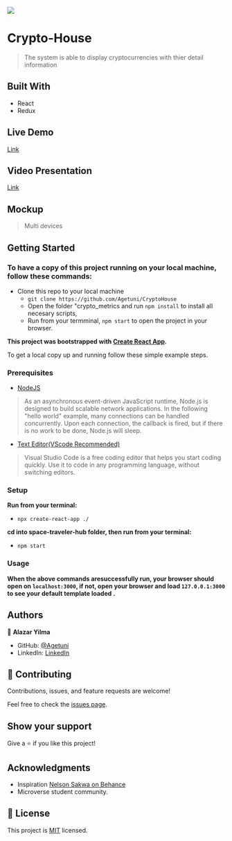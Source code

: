 ![](https://img.shields.io/badge/Microverse-blueviolet)

# Crypto-House

>The system is able to display cryptocurrencies with thier detail information 

## Built With

- React
- Redux

## Live Demo

[Link](https://cryptohouseagetuni.netlify.app/)

## Video Presentation

[Link]()

## Mockup

> Multi devices



## Getting Started

### To have a copy of this project running on your local machine, follow these commands:

- Clone this repo to your local machine
  - `git clone https://github.com/Agetuni/CryptoHouse `
  - Open the folder "crypto_metrics
    and run `npm install` to install all necesary scripts,
  - Run from your termminal, `npm start` to open the project in your browser.

**This project was bootstrapped with [Create React App](https://github.com/facebook/create-react-app).**

To get a local copy up and running follow these simple example steps.

### Prerequisites

- [NodeJS](https://nodejs.org/en/docs/)

> As an asynchronous event-driven JavaScript runtime, Node.js is designed to build scalable network applications. In the following "hello world" example, many connections can be handled concurrently. Upon each connection, the callback is fired, but if there is no work to be done, Node.js will sleep.

- [Text Editor(VScode Recommended)](https://code.visualstudio.com/)

> Visual Studio Code is a free coding editor that helps you start coding quickly. Use it to code in any programming language, without switching editors.

### Setup

**Run from your terminal:**

- `npx create-react-app ./`

**cd into space-traveler-hub folder, then run from your terminal:**

- `npm start`

### Usage

**When the above commands aresuccessfully run, your browser should open on `localhost:3000`, if not, open your browser and load `127.0.0.1:3000` to see your default template loaded .**


## Authors

👤 **Alazar Yilma**

- GitHub: [@Agetuni](https://github.com/Agetuni)
- LinkedIn: [LinkedIn](https://www.linkedin.com/in/aleazar-yilma-b614b6174/)

## 🤝 Contributing

Contributions, issues, and feature requests are welcome!

Feel free to check the [issues page](../../issues/).

## Show your support

Give a ⭐️ if you like this project!

## Acknowledgments

- Inspiration [Nelson Sakwa on Behance](https://www.behance.net/sakwadesignstudio)
- Microverse student community.

## 📝 License

This project is [MIT](./LICENSE) licensed.